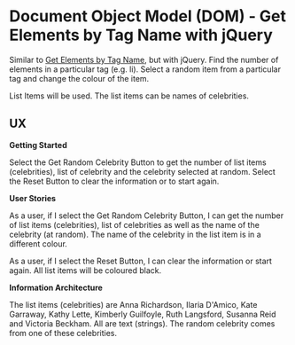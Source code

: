 # Document Object Model (DOM) - Get Elements by Tag Name with jQuery

Similar to [Get Elements by Tag Name](https://github.com/derektypist/dom-elements-by-tag-name), but with jQuery.  Find the number of elements in a particular tag (e.g. li).  Select a random item from a particular tag and change the colour of the item.

List Items will be used.  The list items can be names of celebrities.

## UX

**Getting Started**

Select the Get Random Celebrity Button to get the number of list items (celebrities), list of celebrity and the celebrity selected at random.  Select the Reset Button to clear the information or to start again.

**User Stories**

As a user, if I select the Get Random Celebrity Button, I can get the number of list items (celebrities), list of celebrities as well as the name of the celebrity (at random).  The name of the celebrity in the list item is in a different colour.

As a user, if I select the Reset Button, I can clear the information or start again.  All list items will be coloured black.

**Information Architecture**

The list items (celebrities) are Anna Richardson, Ilaria D'Amico, Kate Garraway, Kathy Lette, Kimberly Guilfoyle, Ruth Langsford, Susanna Reid and Victoria Beckham.  All are text (strings).  The random celebrity comes from one of these celebrities.